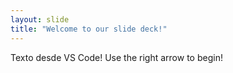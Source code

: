 ```yaml
---
layout: slide
title: "Welcome to our slide deck!"
---
```

Texto desde VS Code!
Use the right arrow to begin!
